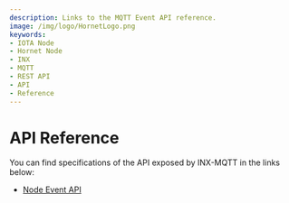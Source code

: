 ```yaml
---
description: Links to the MQTT Event API reference.
image: /img/logo/HornetLogo.png
keywords:
- IOTA Node
- Hornet Node
- INX 
- MQTT
- REST API
- API
- Reference
---
```


# API Reference

You can find specifications of the API exposed by INX-MQTT in the links below:

- [Node Event API](https://github.com/iotaledger/tips/blob/stardust-event-api/tips/TIP-0028/tip-0028.md)
